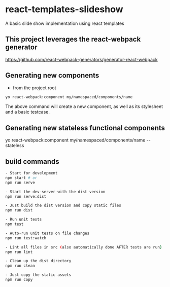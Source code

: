 # react-templates-slideshow
A basic slide show implementation using react templates

## This project leverages the react-webpack generator

https://github.com/react-webpack-generators/generator-react-webpack

## Generating new components

- from the project root
```bash 
yo react-webpack:component my/namespaced/components/name
```

The above command will create a new component, as well as its stylesheet and a basic testcase.

## Generating new stateless functional components

yo react-webpack:component my/namespaced/components/name --stateless

## build commands
```bash 
- Start for development
npm start # or
npm run serve

- Start the dev-server with the dist version
npm run serve:dist

- Just build the dist version and copy static files
npm run dist

- Run unit tests
npm test

- Auto-run unit tests on file changes
npm run test:watch

- Lint all files in src (also automatically done AFTER tests are run)
npm run lint

- Clean up the dist directory
npm run clean

- Just copy the static assets
npm run copy
```

